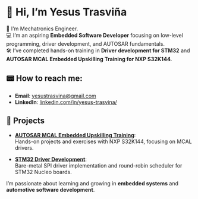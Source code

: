 # 👋 Hi, I’m Yesus Trasviña

🤖 I'm Mechatronics Engineer.  
💻 I’m an aspiring **Embedded Software Developer** focusing on low-level programming, driver development, and AUTOSAR fundamentals.  
🛠️ I’ve completed hands-on training in **Driver development for STM32** and **AUTOSAR MCAL Embedded Upskilling Training for NXP S32K144**.  

## 📟 How to reach me:  
- **Email**: [yesustrasvina@gmail.com](mailto:yesustrasvina@gmail.com)  
- **LinkedIn**: [linkedin.com/in/yesus-trasvina/](https://linkedin.com/in/yesus-trasvina/)  


## 💾 Projects  

- **[AUTOSAR MCAL Embedded Upskilling Training](https://github.com/yesustrasvina/AUTOSAR_MCAL_Embedded_Upskilling_Training)**:  
  Hands-on projects and exercises with NXP S32K144, focusing on MCAL drivers.  

- **[STM32 Driver Development](#)**:  
  Bare-metal SPI driver implementation and round-robin scheduler for STM32 Nucleo boards.  


I’m passionate about learning and growing in **embedded systems** and **automotive software development**.

